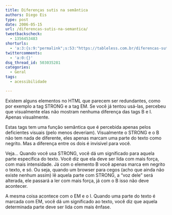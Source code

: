 ```yaml
---
title: Diferenças sutis na semântica
authors: Diego Eis
type: post
date: 2006-05-15
url: /diferencas-sutis-na-semantica/
tweetbackscheck:
  - 1356453483
shorturls:
  - 'a:3:{s:9:"permalink";s:53:"https://tableless.com.br/diferencas-sutis-na-semantica";s:7:"tinyurl";s:26:"https://tinyurl.com/3t44xgl";s:4:"isgd";s:19:"https://is.gd/oz3uFD";}'
twittercomments:
  - 'a:0:{}'
dsq_thread_id: 503035281
categories:
  - Geral
tags:
  - acessibilidade

---
```

Existem alguns elementos no HTML que parecem ser redundantes, como por exemplo a tag STRONG e a tag EM. Se você já tentou usá-las, percebeu que visualmente elas não mostram nenhuma diferença das tags B e I. Apenas visualmente.

Estas tags tem uma função semântica que é percebida apenas pelos deficientes visuais (pelo menos deveriam). Visualmente o STRONG e o B não tem nada de diferente, eles apenas marcam uma parte do texto como negrito. Mas a diferença entre os dois é invisivel para você.

Veja&#8230; Quando você usa STRONG, você dá um significado para aquela parte especifica do texto. Você diz que ela deve ser lida com mais força, com mais intensidade. Já com o elemento B você apenas marca em negrito o texto, e só. Ou seja, quando um browser para cegos (acho que ainda não existe nenhum assim) lê aquela parte com STRONG, a &#8220;voz dele&#8221; será alterada, ele passará a ler com mais força, já com o B isso não deve acontecer.
  
A mesma coisa acontece com o EM e o I. Quando uma parte do texto é marcada com EM, você dá um significado ao texto, você diz que aquela determinada parte deve ser lida com mais ênfase.